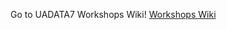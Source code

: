 

Go to UADATA7 Workshops Wiki! <a href="https://github.com/ua-data7/Workshops/wiki">Workshops Wiki</a>




